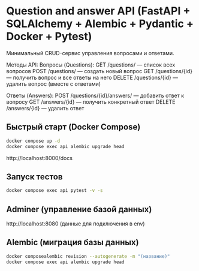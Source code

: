 # Question and answer API (FastAPI + SQLAlchemy + Alembic + Pydantic + Docker + Pytest)

Минимальный CRUD-сервис управления вопросами и ответами. 

Методы API:
Вопросы (Questions):
GET /questions/ — список всех вопросов
POST /questions/ — создать новый вопрос
GET /questions/{id} — получить вопрос и все ответы на него
DELETE /questions/{id} — удалить вопрос (вместе с ответами)


Ответы (Answers):
POST /questions/{id}/answers/ — добавить ответ к вопросу
GET /answers/{id} — получить конкретный ответ
DELETE /answers/{id} — удалить ответ


## Быстрый старт (Docker Compose)
```bash
docker compose up -d
docker compose exec api alembic upgrade head
```
http://localhost:8000/docs

## Запуск тестов 
```bash
docker compose exec api pytest -v -s   
```

## Adminer (управление базой данных)
http://localhost:8080 
(данные для подключения в env)

## Alembic (миграция базы данных)
```bash
docker composealembic revision --autogenerate -m "(название)"
docker compose exec api alembic upgrade head  
```
